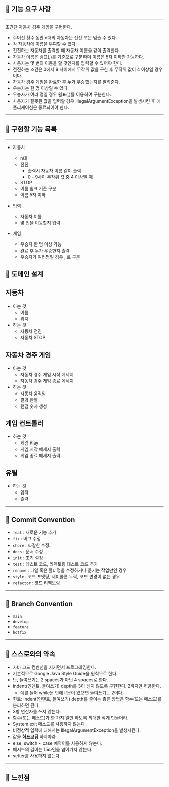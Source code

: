 ## 🚀 기능 요구 사항

---
초간단 자동차 경주 게임을 구현한다.

* 주어진 횟수 동안 n대의 자동차는 전진 또는 멈출 수 있다.
* 각 자동차에 이름을 부여할 수 있다. 
* 전진하는 자동차를 출력할 때 자동차 이름을 같이 출력한다.
* 자동차 이름은 쉼표(,)를 기준으로 구분하며 이름은 5자 이하만 가능하다.
* 사용자는 몇 번의 이동을 할 것인지를 입력할 수 있어야 한다.
* 전진하는 조건은 0에서 9 사이에서 무작위 값을 구한 후 무작위 값이 4 이상일 경우이다.
* 자동차 경주 게임을 완료한 후 누가 우승했는지를 알려준다. 
* 우승자는 한 명 이상일 수 있다.
* 우승자가 여러 명일 경우 쉼표(,)를 이용하여 구분한다.
* 사용자가 잘못된 값을 입력할 경우 IllegalArgumentException을 발생시킨 후 애플리케이션은 종료되어야 한다.


---

## 📌 구현할 기능 목록

---
* 자동차
  * n대
  * 전진
    * 출력시 자동차 이름 같이 출력
    * 0 - 9사이 무작위 값 중 4 이상일 때
  * STOP
  * 이름 쉼표 기준 구분
  * 이름 5자 이하

* 입력
  * 자동차 이름
  * 몇 번을 이동할지 입력

* 게임
  * 우승자 한 명 이상 가능
  * 완료 후 누가 우승한지 출력
  * 우승자가 여러명일 경우 , 로 구분

## 📃 도메인 설계

## 자동차
* 아는 것
  * 이름
  * 위치
* 하는 것
  * 자동차 전진
  * 자동차 STOP

## 자동차 경주 게임
* 아는 것
  * 자동차 경주 게임 시작 메세지
  * 자동차 경주 게임 종료 메세지
* 하는 것
  * 자동차 움직임
  * 결과 판별
  * 랜덤 숫자 생성

## 게임 컨트롤러
* 하는 것
  * 게임 Play
  * 게임 시작 메세지 출력
  * 게임 종료 메세지 출력 

## 유틸
* 하는 것
  * 입력
  * 출력


---

## 📌 Commit Convention

- `feat` : 새로운 기능 추가
- `fix` : 버그 수정
- `chore` : 짜잘한 수정.
- `docs` : 문서 수정
- `init` : 초기 설정
- `test` : 테스트 코드, 리펙토링 테스트 코드 추가
- `rename` : 파일 혹은 폴더명을 수정하거나 옮기는 작업만인 경우
- `style` : 코드 포맷팅, 세미콜론 누락, 코드 변경이 없는 경우
- `refactor` : 코드 리팩토링
---

## 📌 Branch Convention

- `main`
- `develop`
- `feature`
- `hotfix`

---

## 👀 스스로와의 약속

- 자바 코드 컨벤션을 지키면서 프로그래밍한다.
- 기본적으로 Google Java Style Guide을 원칙으로 한다.
- 단, 들여쓰기는 2 spaces가 아닌 4 spaces로 한다.
- indent(인덴트, 들여쓰기) depth를 3이 넘지 않도록 구현한다. 2까지만 허용한다.
    - 예를 들어 while문 안에 if문이 있으면 들여쓰기는 2이다.
- 힌트: indent(인덴트, 들여쓰기) depth를 줄이는 좋은 방법은 함수(또는 메소드)를 분리하면 된다.
- 3항 연산자를 쓰지 않는다.
- 함수(또는 메소드)가 한 가지 일만 하도록 최대한 작게 만들어라.
- System.exit 메소드를 사용하지 않는다.
- 비정상적 입력에 대해서는 IllegalArgumentException을 발생시킨다.
- 값을 **하드코딩** 하지마라
- else, switch ~ case 예약어를 사용하지 않는다.
- 메서드의 길이는 15라인을 넘어가지 않는다.
- setter를 사용하지 않는다.

---
## 📃 느낀점

